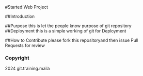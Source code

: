 #Started Web Project

##Introduction

##Purpose
this is let the people know purpose of git repository
##Deployment
this is a simple working of git for Deployment

##How to Contribute
please fork this repositoryand then issue Pull Requests for review
### Copyright
2024 git.training.maila